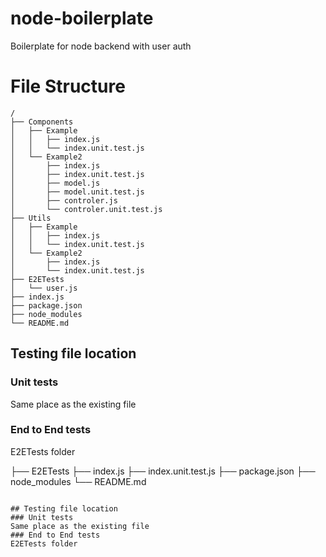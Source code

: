 # node-boilerplate
Boilerplate for node backend with user auth

# File Structure
```
/
├── Components
│   ├── Example
│   │   ├── index.js
│   │   └── index.unit.test.js
│   └── Example2
│       ├── index.js
│       ├── index.unit.test.js
│       ├── model.js
│       ├── model.unit.test.js
│       ├── controler.js
│       └── controler.unit.test.js
├── Utils
│   ├── Example
│   │   ├── index.js
│   │   └── index.unit.test.js
│   └── Example2
│       ├── index.js
│       └── index.unit.test.js
├── E2ETests
│   └── user.js
├── index.js
├── package.json
├── node_modules
└── README.md
```

## Testing file location
### Unit tests
Same place as the existing file
### End to End tests
E2ETests folder 

├── E2ETests
├── index.js
├── index.unit.test.js
├── package.json
├── node_modules
└── README.md


```

## Testing file location
### Unit tests
Same place as the existing file
### End to End tests
E2ETests folder 
